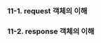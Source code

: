 ### 11-1. request 객체의 이해

### 11-2. response 객체의 이해
<!--stackedit_data:
eyJoaXN0b3J5IjpbLTUwNjM3MTAwM119
-->